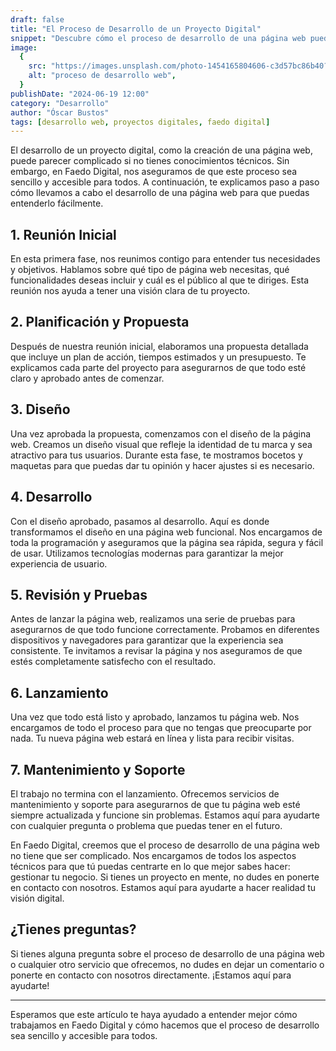 ```yaml
---
draft: false
title: "El Proceso de Desarrollo de un Proyecto Digital"
snippet: "Descubre cómo el proceso de desarrollo de una página web puede ser sencillo y accesible, incluso si no tienes conocimientos técnicos."
image:
  {
    src: "https://images.unsplash.com/photo-1454165804606-c3d57bc86b40?q=80&w=450&h=240&auto=format&fit=crop",
    alt: "proceso de desarrollo web",
  }
publishDate: "2024-06-19 12:00"
category: "Desarrollo"
author: "Óscar Bustos"
tags: [desarrollo web, proyectos digitales, faedo digital]
---
```


El desarrollo de un proyecto digital, como la creación de una página web, puede parecer complicado si no tienes conocimientos técnicos. Sin embargo, en Faedo Digital, nos aseguramos de que este proceso sea sencillo y accesible para todos. A continuación, te explicamos paso a paso cómo llevamos a cabo el desarrollo de una página web para que puedas entenderlo fácilmente.

## 1. Reunión Inicial

En esta primera fase, nos reunimos contigo para entender tus necesidades y objetivos. Hablamos sobre qué tipo de página web necesitas, qué funcionalidades deseas incluir y cuál es el público al que te diriges. Esta reunión nos ayuda a tener una visión clara de tu proyecto.

## 2. Planificación y Propuesta

Después de nuestra reunión inicial, elaboramos una propuesta detallada que incluye un plan de acción, tiempos estimados y un presupuesto. Te explicamos cada parte del proyecto para asegurarnos de que todo esté claro y aprobado antes de comenzar.

## 3. Diseño

Una vez aprobada la propuesta, comenzamos con el diseño de la página web. Creamos un diseño visual que refleje la identidad de tu marca y sea atractivo para tus usuarios. Durante esta fase, te mostramos bocetos y maquetas para que puedas dar tu opinión y hacer ajustes si es necesario.

## 4. Desarrollo

Con el diseño aprobado, pasamos al desarrollo. Aquí es donde transformamos el diseño en una página web funcional. Nos encargamos de toda la programación y aseguramos que la página sea rápida, segura y fácil de usar. Utilizamos tecnologías modernas para garantizar la mejor experiencia de usuario.

## 5. Revisión y Pruebas

Antes de lanzar la página web, realizamos una serie de pruebas para asegurarnos de que todo funcione correctamente. Probamos en diferentes dispositivos y navegadores para garantizar que la experiencia sea consistente. Te invitamos a revisar la página y nos aseguramos de que estés completamente satisfecho con el resultado.

## 6. Lanzamiento

Una vez que todo está listo y aprobado, lanzamos tu página web. Nos encargamos de todo el proceso para que no tengas que preocuparte por nada. Tu nueva página web estará en línea y lista para recibir visitas.

## 7. Mantenimiento y Soporte

El trabajo no termina con el lanzamiento. Ofrecemos servicios de mantenimiento y soporte para asegurarnos de que tu página web esté siempre actualizada y funcione sin problemas. Estamos aquí para ayudarte con cualquier pregunta o problema que puedas tener en el futuro.

En Faedo Digital, creemos que el proceso de desarrollo de una página web no tiene que ser complicado. Nos encargamos de todos los aspectos técnicos para que tú puedas centrarte en lo que mejor sabes hacer: gestionar tu negocio. Si tienes un proyecto en mente, no dudes en ponerte en contacto con nosotros. Estamos aquí para ayudarte a hacer realidad tu visión digital.

## ¿Tienes preguntas?

Si tienes alguna pregunta sobre el proceso de desarrollo de una página web o cualquier otro servicio que ofrecemos, no dudes en dejar un comentario o ponerte en contacto con nosotros directamente. ¡Estamos aquí para ayudarte!

---

Esperamos que este artículo te haya ayudado a entender mejor cómo trabajamos en Faedo Digital y cómo hacemos que el proceso de desarrollo sea sencillo y accesible para todos.
